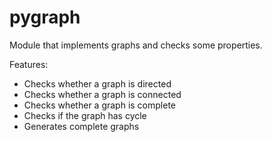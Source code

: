 pygraph
=======

Module that implements graphs and checks some properties.

Features:
- Checks whether a graph is directed
- Checks whether a graph is connected
- Checks whether a graph is complete
- Checks if the graph has cycle
- Generates complete graphs
